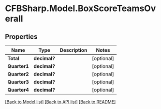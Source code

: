 # CFBSharp.Model.BoxScoreTeamsOverall
## Properties

Name | Type | Description | Notes
------------ | ------------- | ------------- | -------------
**Total** | **decimal?** |  | [optional] 
**Quarter1** | **decimal?** |  | [optional] 
**Quarter2** | **decimal?** |  | [optional] 
**Quarter3** | **decimal?** |  | [optional] 
**Quarter4** | **decimal?** |  | [optional] 

[[Back to Model list]](../README.md#documentation-for-models) [[Back to API list]](../README.md#documentation-for-api-endpoints) [[Back to README]](../README.md)

